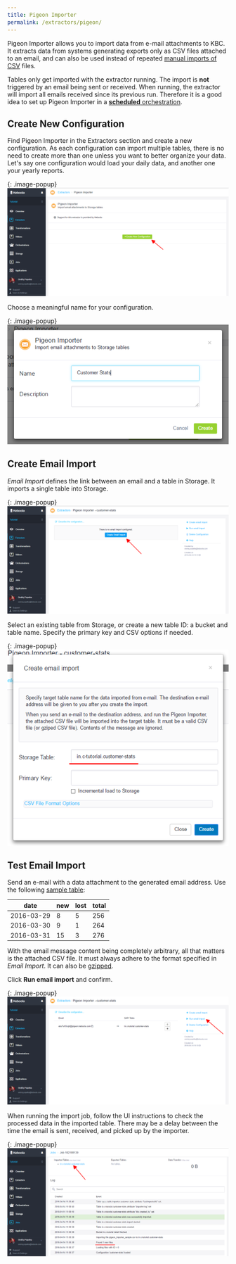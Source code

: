 ```yaml
---
title: Pigeon Importer
permalink: /extractors/pigeon/
---
```


Pigeon Importer allows you to import data from e-mail attachments to KBC. 
It extracts data from systems generating exports only as CSV files attached to an email, and
can also be used instead of repeated [manual imports of CSV](/overview/tutorial/load/) files.

Tables only get imported with the extractor running. The import is **not** triggered by an email 
being sent or received. When running, the extractor will import all emails received since its previous run. 
Therefore it is a good idea to set up Pigeon Importer in a [**scheduled** orchestration](/orchestrator/scheduling/). 

## Create New Configuration
Find Pigeon Importer in the Extractors section and create a new configuration. 
As each configuration can import multiple tables, there is no need to create more than one unless 
you want to better organize your data. Let's say one configuration would load your daily data, and
another one your yearly reports.
 
{: .image-popup}
![Screenshot - Create New Pigeon Importer Configuration](/extractors/pigeon/01-create-new-config.png)

Choose a meaningful name for your configuration.

{: .image-popup}
![Screenshot - Create Name Confgiruation](/extractors/pigeon/02-choose-name-and-desc.png)

## Create Email Import
*Email Import* defines the link between an email and a table in Storage. It imports a single table into Storage.  

{: .image-popup}
![Screenshot - Create New Email Import](/extractors/pigeon/03-create-email-import.png)

Select an existing table from Storage, or create a new table ID: a bucket and table name. Specify the primary 
key and CSV options if needed.

{: .image-popup}
![Screenshot - Configure email import](/extractors/pigeon/04-table-id-and-pk.png)

## Test Email Import
Send an e-mail with a data attachment to the generated email address.
Use the following [sample table](/extractors/pigeon/pigeon-importer-sample.csv):

| date | new | lost | total |
| --- | --- | --- | --- |
| 2016-03-29 | 8 | 5 | 256 |
| 2016-03-30 | 9 | 1 | 264 |
| 2016-03-31 | 15 | 3 | 276 |

With the email message content being completely arbitrary, all that matters is the attached CSV file. 
It must always adhere to the format specified in *Email Import*. It can also be [gzipped](http://www.gzip.org/). 

Click **Run email import** and confirm.

{: .image-popup}
![Screenshot - List email imports](/extractors/pigeon/05-list-email-imports.png)

When running the import job, follow the UI instructions to check the processed data in the imported table. 
There may be a delay between the time the email is sent, received, and picked up by the importer.

{: .image-popup}
![Screenshot - Job Detail](/extractors/pigeon/07-check-processed-data.png)
